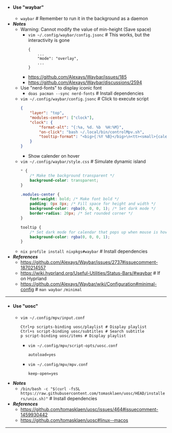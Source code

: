 - #### Use "waybar" 
    - `waybar` # Remember to run it in the background as a daemon
- ***Notes***
    - Warning: Cannot modify the value of min-height (Save space)
        - `vim ~/.config/waybar/config.jsonc` # This works, but the interactivity is gone
          ```
          {
              ...
              "mode": "overlay",
              ...
          }
          ```
        - https://github.com/Alexays/Waybar/issues/185
        - https://github.com/Alexays/Waybar/discussions/2594
    - Use "nerd-fonts" to display iconic font
        - `doas pacman --sync nerd-fonts` # Install dependencies
    - `vim ~/.config/waybar/config.jsonc` # Click to execute script
      ```json
      {
          "layer": "top",
          "modules-center": ["clock"],
          "clock": {
              "format-alt": "{:%a, %d. %b  %H:%M}",
              "on-click": "bash ~/.local/bin/controlMpv.sh",
              "tooltip-format": "<big>{:%Y %B}</big>\n<tt><small>{calendar}</small></tt>"
          }
      }
      ```
        - Show calender on hover
    - `vim ~/.config/waybar/style.css` # Simulate dynamic island
      ```css
      * {
          /* Make the background transparent */
          background-color: transparent;
      }
      
      .modules-center {
          font-weight: bold; /* Make font bold */
          padding: 0px 8px; /* Fill space for height and width */
          background-color: rgba(0, 0, 0, 1); /* Set dark mode */
          border-radius: 20px; /* Set rounded corner */
      }
      
      tooltip {
          /* Set dark mode for calendar that pops up when mouse is hovered */
          background-color: rgba(0, 0, 0, 1);
      }
      ```
    - `nix profile install nixpkgs#waybar` # Install dependencies
- ***References***
    - https://github.com/Alexays/Waybar/issues/2737#issuecomment-1870214557
    - https://wiki.hyprland.org/Useful-Utilities/Status-Bars/#waybar # If on Hyprland
    - https://github.com/Alexays/Waybar/wiki/Configuration#minimal-config # `man waybar` `/minimal`
- ---
- #### Use "uosc" 
    - `vim ~/.config/mpv/input.conf`
      ```
      Ctrl+p scripts-binding uosc/playlist # Display playlist
      Ctrl+s script-binding uosc/subtitles # Search subtitle
      p script-binding uosc/items # Display playlist
      ```
        - `vim ~/.config/mpv/script-opts/uosc.conf`
          ```
          autoload=yes
          ```
        - `vim ~/.config/mpv/mpv.conf`
          ```
          keep-open=yes
          ```
- ***Notes***
    - `/bin/bash -c "$(curl -fsSL https://raw.githubusercontent.com/tomasklaen/uosc/HEAD/installers/unix.sh)"` # Install dependencies
- ***References***
    - https://github.com/tomasklaen/uosc/issues/464#issuecomment-1459930442
    - https://github.com/tomasklaen/uosc#linux--macos
- ---
